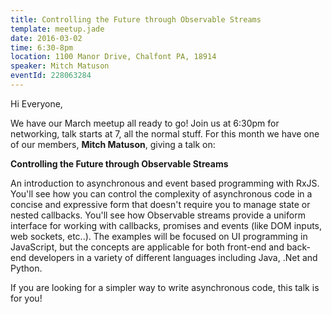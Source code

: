 ```yaml
---
title: Controlling the Future through Observable Streams
template: meetup.jade
date: 2016-03-02
time: 6:30-8pm
location: 1100 Manor Drive, Chalfont PA, 18914
speaker: Mitch Matuson
eventId: 228063284
---
```


Hi Everyone,

We have our March meetup all ready to go! Join us at 6:30pm for networking,
talk starts at 7, all the normal stuff. For this month we have one of our
members, __Mitch Matuson__, giving a talk on:

__Controlling the Future through Observable Streams__

An introduction to asynchronous and event based programming with RxJS. You'll
see how you can control the complexity of asynchronous code in a concise and
expressive form that doesn't require you to manage state or nested callbacks.
You'll see how Observable streams provide a uniform interface for working with
callbacks, promises and events (like DOM inputs, web sockets, etc..). The
examples will be focused on UI programming in JavaScript, but the concepts are
applicable for both front-end and back-end developers in a variety of different
languages including Java, .Net and Python.

If you are looking for a simpler way to write asynchronous code, this talk is
for you!
